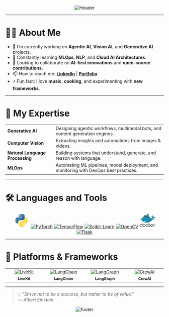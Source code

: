 <!-- Banner Section -->
<p align="center">
  <img src="https://capsule-render.vercel.app/api?type=waving&color=0:0f2027,50:203a43,100:2c5364&height=250&section=header&text=Hey,%20I'm%20Urvil!%20🚀&fontSize=45&fontAlignY=35&desc=AI%20Engineer%20%7C%20Innovator%20%7C%20Vision%20Architect&descAlignY=55&animation=fadeIn" alt="Header" />
</p>

---

# 🙋‍♂️ About Me

- 🔭 I’m currently working on **Agentic AI**, **Vision AI**, and **Generative AI** projects.
- 🌱 Constantly learning **MLOps**, **NLP**, and **Cloud AI Architectures**.
- 👯 Looking to collaborate on **AI-first innovations** and **open-source contributions**.
- 📫 How to reach me: **[LinkedIn](https://www.linkedin.com/in/urvil/)** | **[Portfolio](https://your-portfolio-link/)**
- ⚡ Fun fact: I love **music**, **cooking**, and experimenting with **new frameworks**.

---

# 🧠 My Expertise

<table>
  <tr>
    <td><b>Generative AI</b></td>
    <td>Designing agentic workflows, multimodal bots, and content generation engines.</td>
  </tr>
  <tr>
    <td><b>Computer Vision</b></td>
    <td>Extracting insights and automations from images & videos.</td>
  </tr>
  <tr>
    <td><b>Natural Language Processing</b></td>
    <td>Building systems that understand, generate, and reason with language.</td>
  </tr>
  <tr>
    <td><b>MLOps</b></td>
    <td>Automating ML pipelines, model deployment, and monitoring with DevOps best practices.</td>
  </tr>
</table>

---

# 🛠️ Languages and Tools

<p align="center">
  <a href="https://www.python.org/" target="_blank"><img src="https://raw.githubusercontent.com/devicons/devicon/master/icons/python/python-original.svg" alt="Python" width="50" height="50"/></a>
  <a href="https://pytorch.org/" target="_blank"><img src="https://upload.wikimedia.org/wikipedia/commons/1/10/PyTorch_logo_icon.svg" alt="PyTorch" width="50" height="50"/></a>
  <a href="https://www.tensorflow.org/" target="_blank"><img src="https://www.vectorlogo.zone/logos/tensorflow/tensorflow-icon.svg" alt="TensorFlow" width="50" height="50"/></a>
  <a href="https://scikit-learn.org/" target="_blank"><img src="https://upload.wikimedia.org/wikipedia/commons/0/05/Scikit_learn_logo_small.svg" alt="Scikit-Learn" width="50" height="50"/></a>
  <a href="https://opencv.org/" target="_blank"><img src="https://upload.wikimedia.org/wikipedia/commons/3/32/OpenCV_Logo_with_text_svg_version.svg" alt="OpenCV" width="50" height="50"/></a>
  <a href="https://www.docker.com/" target="_blank"><img src="https://raw.githubusercontent.com/devicons/devicon/master/icons/docker/docker-original-wordmark.svg" alt="Docker" width="50" height="50"/></a>
  <a href="https://flask.palletsprojects.com/" target="_blank"><img src="https://cdn.jsdelivr.net/gh/devicons/devicon/icons/flask/flask-original.svg" alt="Flask" width="50" height="50"/></a>
</p>

---

# 🚀 Platforms & Frameworks

<div align="center">

<table>
  <tr>
    <td align="center" width="150">
      <a href="https://livekit.io/" target="_blank">
        <img src="https://seeklogo.com/images/L/livekit-logo-4E10E6509A-seeklogo.com.png" alt="LiveKit" width="80" height="50" /><br />
        <sub><b>LiveKit</b></sub>
      </a>
    </td>
    <td align="center" width="150">
      <a href="https://www.langchain.dev/" target="_blank">
        <img src="https://avatars.githubusercontent.com/u/139945000?s=200&v=4" alt="LangChain" width="50" height="50"/><br />
        <sub><b>LangChain</b></sub>
      </a>
    </td>
    <td align="center" width="150">
      <a href="https://langgraph.dev/" target="_blank">
        <img src="https://avatars.githubusercontent.com/u/152962153?s=200&v=4" alt="LangGraph" width="50" height="50"/><br />
        <sub><b>LangGraph</b></sub>
      </a>
    </td>
    <td align="center" width="150">
      <a href="https://crewai.com/" target="_blank">
        <img src="https://crewai.com/_next/static/media/logo.1d8b1bb9.svg" alt="CrewAI" width="80" height="50" /><br />
        <sub><b>CrewAI</b></sub>
      </a>
    </td>
  </tr>
</table>

</div>

---

> 💡 *"Strive not to be a success, but rather to be of value."*  
> — *Albert Einstein*


<p align="center">
  <img src="https://capsule-render.vercel.app/api?section=footer&type=waving&color=gradient" alt="footer"/>
</p>
